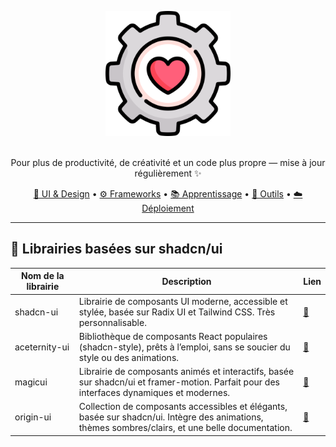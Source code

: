 <p align="center">
  <img width="200" src="./assets/logo.png" alt="logo toolbox">
</p>

<!-- <h1 align="center">Mon coffre à outils de dev</h1> -->
<p align="center">
<br>
  Pour plus de productivité, de créativité et un code plus propre — mise à jour régulièrement ✨
</p>
<p align="center">
  <a href="#-ui--design">🎨 UI & Design</a> •
  <a href="#-frameworks--librairies">⚙️ Frameworks</a> •
  <a href="#-apprentissage--références">📚 Apprentissage</a> •
  <a href="#-outils--productivité">🚀 Outils</a> •
  <a href="#-déploiement--plateformes">☁️ Déploiement</a>
</p>

---

## 🎨 Librairies basées sur shadcn/ui

| Nom de la librairie | Description                                                                                             | Lien       |
|---------------------|---------------------------------------------------------------------------------------------------------|------------|
| shadcn-ui           | Librairie de composants UI moderne, accessible et stylée, basée sur Radix UI et Tailwind CSS. Très personnalisable. | [🔗](https://ui.shadcn.com) |
| aceternity-ui       | Bibliothèque de composants React populaires (shadcn-style), prêts à l’emploi, sans se soucier du style ou des animations. | [🔗](https://ui.aceternity.com) |
| magicui             | Librairie de composants animés et interactifs, basée sur shadcn/ui et framer-motion. Parfait pour des interfaces dynamiques et modernes. | [🔗](https://magicui.design) |
| origin-ui           | Collection de composants accessibles et élégants, basée sur shadcn/ui. Intègre des animations, thèmes sombres/clairs, et une belle documentation. | [🔗](https://originui.com/) |


